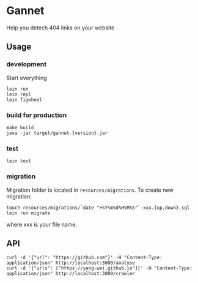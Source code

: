 # Gannet 

Help you detech 404 links on your website

## Usage

### development
Start everything
```
lein run
lein repl
lein figwheel 
```

### build for production

```
make build
java -jar target/gannet-{version}.jar
```

### test

```
lein test
```

### migration

Migration folder is located in `resources/migrations`. To create new migration:

```
touch resources/migrations/`date "+%Y%m%d%H%M%S"`-xxx.{up,down}.sql
lein run migrate
```

where xxx is your file name.

## API

```
curl -d '{"url": "https://github.com"}' -H "Content-Type: application/json" http://localhost:3000/analyse
curl -d '{"urls": ["https://yang-wei.github.io"]}' -H "Content-Type: application/json" http://localhost:3000/crawler
```
